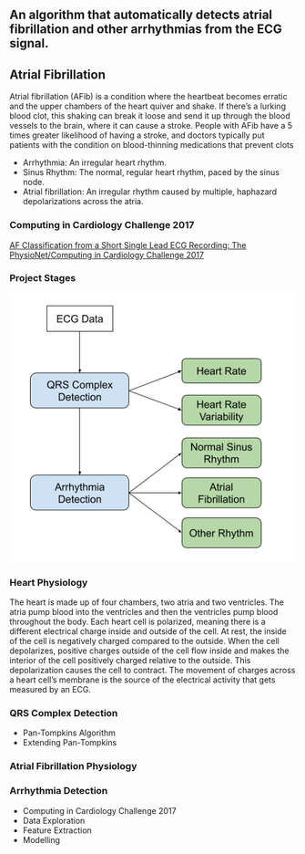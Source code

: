## **An algorithm that automatically detects atrial fibrillation and other arrhythmias from the ECG signal.**

## **Atrial Fibrillation**
Atrial fibrillation (AFib) is a condition where the heartbeat becomes erratic and the upper chambers of 
the heart quiver and shake. If there’s a lurking blood clot, this shaking can break it loose and send it up
through the blood vessels to the brain, where it can cause a stroke. People with AFib have a 5 times greater
likelihood of having a stroke, and doctors typically put patients with the condition on blood-thinning medications 
that prevent clots
 

- Arrhythmia: An irregular heart rhythm.
- Sinus Rhythm: The normal, regular heart rhythm, paced by the sinus node.
- Atrial fibrillation: An irregular rhythm caused by multiple, haphazard depolarizations across the atria.


### Computing in Cardiology Challenge 2017

[AF Classification from a Short Single Lead ECG Recording: The PhysioNet/Computing in Cardiology Challenge 2017
](https://physionet.org/content/challenge-2017/1.0.0/)

### Project Stages


![Project Stages](Images/nd320-c4-l4-lesson-concepts.png)


### Heart Physiology
The heart is made up of four chambers, two atria and two ventricles. The atria pump blood into the 
ventricles and then the ventricles pump blood throughout the body. Each heart cell is polarized, meaning there is a different electrical charge inside and outside of the cell. At rest, the inside of the cell is negatively charged compared to the outside. When the cell depolarizes,
positive charges outside of the cell flow inside and makes the interior of the cell positively charged relative to the outside. This depolarization causes the cell to contract. The movement of charges across a heart cell’s membrane is the source of the electrical activity that gets measured by an ECG.

### QRS Complex Detection
 -  Pan-Tompkins Algorithm
 -  Extending Pan-Tompkins
### Atrial Fibrillation Physiology
### Arrhythmia Detection
 -  Computing in Cardiology Challenge 2017
 -  Data Exploration
 -  Feature Extraction
 -   Modelling

